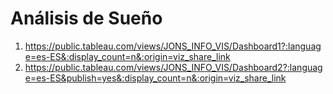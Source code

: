 # Análisis de Sueño

1. https://public.tableau.com/views/JONS_INFO_VIS/Dashboard1?:language=es-ES&:display_count=n&:origin=viz_share_link
2. https://public.tableau.com/views/JONS_INFO_VIS/Dashboard2?:language=es-ES&publish=yes&:display_count=n&:origin=viz_share_link

